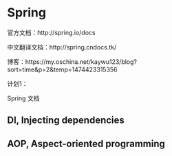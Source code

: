 # Spring

官方文档：http:\/\/spring.io\/docs

中文翻译文档：http:\/\/spring.cndocs.tk\/

博客：https:\/\/my.oschina.net\/kaywu123\/blog?sort=time&p=2&temp=1474423315356

计划1：

Spring 文档

## DI, Injecting dependencies

## AOP, Aspect-oriented programming

